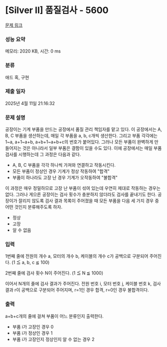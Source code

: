 # [Silver II] 품질검사 - 5600 

[문제 링크](https://www.acmicpc.net/problem/5600) 

### 성능 요약

메모리: 2020 KB, 시간: 0 ms

### 분류

애드 혹, 구현

### 제출 일자

2025년 4월 11일 21:16:32

### 문제 설명

<p>공장이는 기계 부품을 만드는 공장에서 품질 관리 책임자를 맡고 있다. 이 공장에서는 A, B, C 부품을 생산하는데, 매일 각 부품을 a, b, c개씩 생산한다. 그리고 부품 각각에는 1~a, a+1~a+b, a+b+1~a+b+c의 번호가 붙어있다. 그러나 모든 부품이 완벽하게 만들어지는 것은 아니라서 일부 부품은 결함이 있을 수도 있다. 이에 공장에서는 매일 부품 검사를 시행하는데 그 과정은 다음과 같다.</p>

<ul>
	<li>A, B, C 부품을 각각 하나씩 가져와 연결하고 작동시킨다.</li>
	<li>모든 부품이 정상인 경우 기계가 정상 작동하여 "합격"</li>
	<li>부품이 하나라도 고장 난 경우 기계가 오작동하여 "불합격"</li>
</ul>

<p>이 과정은 매우 정밀하므로 고장 난 부품이 섞여 있는데 우연히 제대로 작동하는 경우는 없다. 그러나 게으른 공장이는 검사 횟수가 충분하지 않더라도 검사를 끝내기도 한다. 공장이가 잘리지 않도록 검사 결과 목록이 주어졌을 때 모든 부품을 다음 세 가지 경우 중 어떤 것인지 분류해주도록 하자.</p>

<ul>
	<li>정상</li>
	<li>고장</li>
	<li>알 수 없음</li>
</ul>

### 입력 

 <p>1번째 줄에 전원의 개수 a, 모터의 개수 b, 케이블의 개수 c가 공백으로 구분되어 주어진다. (1 ≦ a, b, c ≦ 100)</p>

<p>2번째 줄에 검사 횟수 N이 주어진다. (1 ≦ N ≦ 1000)</p>

<p>이어서 N개의 줄에 검사 결과가 주어진다. 전원 번호 i, 모터 번호 j, 케이블 번호 k, 검사 결과 r이 공백으로 구분되어 주어지며, r=1인 경우 합격, r=0인 경우 불합격이다.</p>

### 출력 

 <p>a+b+c개의 줄에 걸쳐 부품이 어느 분류인지 출력한다.</p>

<ul>
	<li>부품 i가 고장인 경우 0</li>
	<li>부품 i가 정상인 경우 1</li>
	<li>부품 i가 고장인지 정상인지 알 수 없는 경우 2</li>
</ul>

